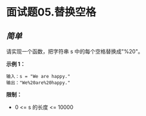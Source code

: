 面试题05.替换空格
==========

*简单*
------------

请实现一个函数，把字符串 s 中的每个空格替换成"%20"。

**示例 1：**

    输入：s = "We are happy."
    输出："We%20are%20happy."

**限制：**

* 0 <= s 的长度 <= 10000
